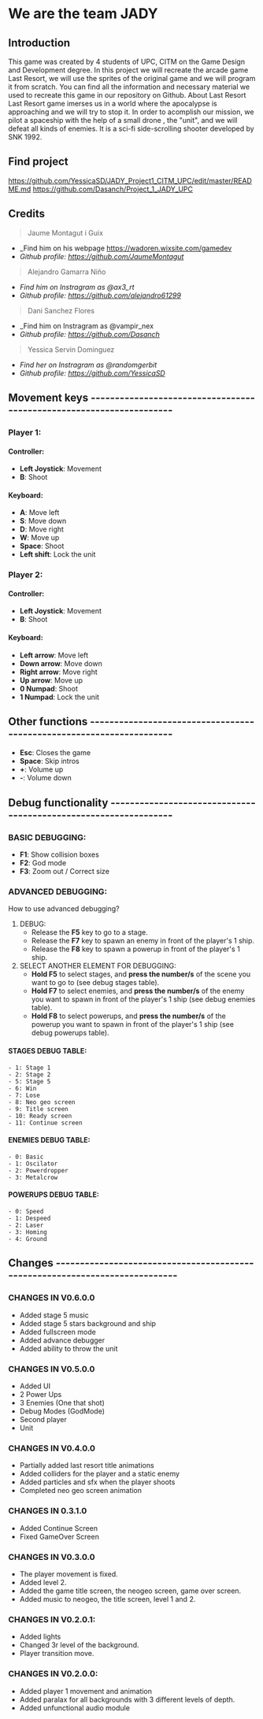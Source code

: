 ﻿# We are the team JADY

## Introduction
This game was created by 4 students of UPC, CITM on the Game Design and Development degree.
In this project we will recreate the arcade game Last Resort, 
we will use the sprites of the original game and we will program it from scratch.
You can find all the information and necessary material we used to recreate this game in our repository on Github.
About Last Resort
Last Resort game imerses us in a world where the apocalypse is approaching and we will try to stop it.
In order to acomplish our mission, we pilot a spaceship with the help of a small drone , the "unit",
and we will defeat all kinds of enemies.
It is a sci-fi side-scrolling shooter developed by SNK 1992.


## Find project
https://github.com/YessicaSD/JADY_Project1_CITM_UPC/edit/master/README.md
https://github.com/Dasanch/Project_1_JADY_UPC


## Credits

> Jaume Montagut i Guix
* _Find him on his webpage https://wadoren.wixsite.com/gamedev
* _Github profile: https://github.com/JaumeMontagut_

> Alejandro Gamarra Niño
* _Find him on Instragram as @ax3_rt_
* _Github profile: https://github.com/alejandro61299_

> Dani Sanchez Flores
* _Find him on Instragram as @vampir_nex
* _Github profile: https://github.com/Dasanch_

> Yessica Servin Dominguez          
* _Find her on Instragram as @randomgerbit_
* _Github profile: https://github.com/YessicaSD_


## Movement keys --------------------------------------------------------------------
### Player 1:
#### Controller:
- **Left Joystick**: Movement
- **B**: Shoot
#### Keyboard:
- **A**: Move left
- **S**: Move down
- **D**: Move right
- **W**: Move up
- **Space**: Shoot
- **Left shift**: Lock the unit

### Player 2:
#### Controller:
- **Left Joystick**: Movement
- **B**: Shoot
#### Keyboard:
- **Left arrow**: Move left
- **Down arrow**: Move down
- **Right arrow**: Move right
- **Up arrow**: Move up
- **0 Numpad**: Shoot
- **1 Numpad**: Lock the unit


## Other functions --------------------------------------------------------------------
- **Esc**: Closes the game
- **Space**: Skip intros
- **+**: Volume up
- **-**: Volume down

## Debug functionality ----------------------------------------------------------------

### BASIC DEBUGGING:
- **F1**: Show collision boxes
- **F2**: God mode
- **F3**: Zoom out / Correct size

### ADVANCED DEBUGGING:
How to use advanced debugging?
1. DEBUG:
   - Release the **F5** key to go to a stage.
   - Release the **F7** key to spawn an enemy in front of the player's 1 ship.
   - Release the **F8** key to spawn a powerup in front of the player's 1 ship.
2. SELECT ANOTHER ELEMENT FOR DEBUGGING:
   - **Hold F5** to select stages, and **press the number/s** of the scene you want to go to (see debug stages table).
   - **Hold F7** to select enemies, and **press the number/s** of the enemy you want to spawn in front of the player's 1 ship (see debug enemies table).
   - **Hold F8** to select powerups, and **press the number/s** of the powerup you want to spawn in front of the player's 1 ship (see debug powerups table).

#### STAGES DEBUG TABLE:
	- 1: Stage 1
	- 2: Stage 2
	- 5: Stage 5
	- 6: Win
	- 7: Lose
	- 8: Neo geo screen
	- 9: Title screen
	- 10: Ready screen
	- 11: Continue screen

#### ENEMIES DEBUG TABLE:
	- 0: Basic
	- 1: Oscilator
	- 2: Powerdropper
	- 3: Metalcrow

#### POWERUPS DEBUG TABLE:
	- 0: Speed
	- 1: Despeed
	- 2: Laser
	- 3: Homing
	- 4: Ground

## Changes ----------------------------------------------------------------------------

### CHANGES IN V0.6.0.0
- Added stage 5 music
- Added stage 5 stars background and ship
- Added fullscreen mode
- Added advance debugger
- Added ability to throw the unit

### CHANGES IN V0.5.0.0
- Added UI
- 2 Power Ups
- 3 Enemies (One that shot)
- Debug Modes (GodMode)
- Second player
- Unit

### CHANGES IN V0.4.0.0
- Partially added last resort title animations
- Added colliders for the player and a static enemy
- Added particles and sfx when the player shoots
- Completed neo geo screen animation
 
### CHANGES IN 0.3.1.0
- Added Continue Screen
- Fixed GameOver Screen

### CHANGES IN V0.3.0.0
- The player movement is fixed. 
- Added level 2.
- Added the game title screen, the neogeo screen, game over screen. 
- Added music to neogeo, the title screen, level 1 and 2.

### CHANGES IN V0.2.0.1:
- Added lights
- Changed 3r level of the background.
- Player transition move.

### CHANGES IN V0.2.0.0:
- Added player 1 movement and animation
- Added paralax for all backgrounds with 3 different levels of depth.
- Added unfunctional audio module
